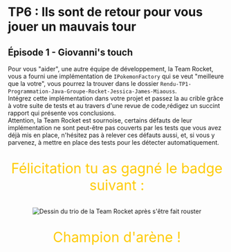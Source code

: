 # TP6 : Ils sont de retour pour vous jouer un mauvais tour

## Épisode 1 - Giovanni's touch

Pour vous "aider", une autre équipe de développement, la Team Rocket, vous a fourni une implémentation de `IPokemonFactory` qui se veut "meilleure que la votre", vous pourrez la trouver dans le dossier `Rendu-TP1-Programmation-Java-Groupe-Rocket-Jessica-James-Miaouss`.  
Intégrez cette implémentation dans votre projet et passez la au crible grâce à votre suite de tests et au travers d'une revue de code,rédigez un succint rapport qui présente vos conclusions.  
Attention, la Team Rocket est sournoise, certains défauts de leur implémentation ne sont peut-être pas couverts par les tests que vous avez déjà mis en place, n'hésitez pas à relever ces défauts aussi, et, si vous y parvenez, à mettre en place des tests pour les détecter automatiquement.

<p style="color: #ffcb05; font-size: 2rem;text-align: center;">
Félicitation tu as gagné le badge suivant :
</p>
<p style="text-align: center;">
    <img
        alt="Dessin du trio de la Team Rocket après s'être fait rouster"
        src="images/team_rocket.jpg"
        title="Champion d'arène !"
    />
</p>
<p  style="color: #ffcb05; font-size: 2rem;text-align: center;">
Champion d'arène !
</p>
